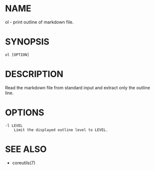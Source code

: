 # NAME
ol - print outline of markdown file.

# SYNOPSIS

    ol [OPTION]

# DESCRIPTION
Read the markdown file from standard input and extract only the outline line.

# OPTIONS

    -l LEVEL
        Limit the displayed outline level to LEVEL.

# SEE ALSO
- coreutils(7)
